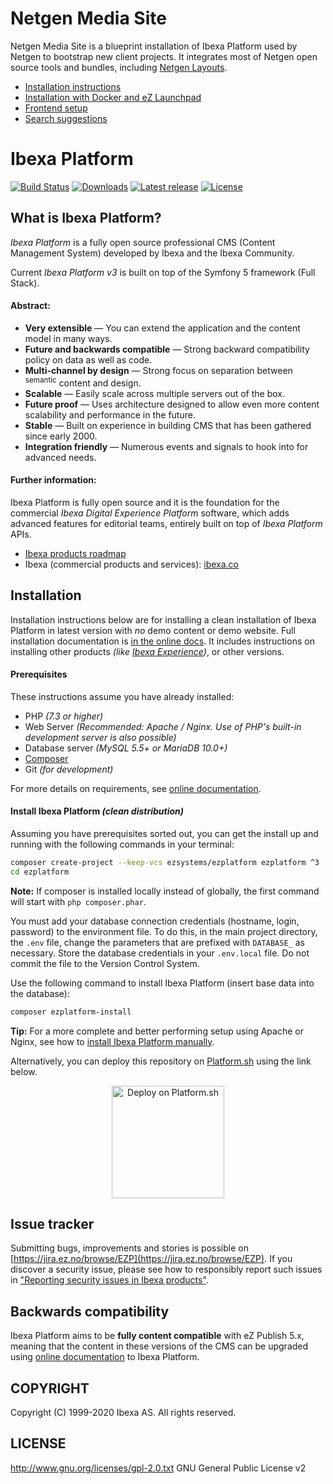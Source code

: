 # Netgen Media Site

Netgen Media Site is a blueprint installation of Ibexa Platform used by Netgen to bootstrap new client projects.
It integrates most of Netgen open source tools and bundles, including [Netgen Layouts](https://github.com/netgen-layouts).

* [Installation instructions](/doc/netgen/INSTALL.md)
* [Installation with Docker and eZ Launchpad](/doc/netgen/LAUNCHPAD.md)
* [Frontend setup](/doc/netgen/FRONTEND.md)
* [Search suggestions](/doc/netgen/SEARCH_SUGGESTIONS.md)

# Ibexa Platform

[![Build Status](https://img.shields.io/travis/ezsystems/ezplatform.svg?style=flat-square)](https://travis-ci.org/ezsystems/ezplatform)
[![Downloads](https://img.shields.io/packagist/dt/ezsystems/ezplatform.svg?style=flat-square)](https://packagist.org/packages/ezsystems/ezplatform)
[![Latest release](https://img.shields.io/github/release/ezsystems/ezplatform.svg?style=flat-square)](https://github.com/ezsystems/ezplatform/releases)
[![License](https://img.shields.io/packagist/l/ezsystems/ezplatform.svg?style=flat-square)](LICENSE)

## What is Ibexa Platform?
*Ibexa Platform* is a fully open source professional CMS (Content Management System) developed by Ibexa and the Ibexa Community.

Current *Ibexa Platform v3* is built on top of the Symfony 5 framework (Full Stack).

#### Abstract:

- **Very extensible** — You can extend the application and the content model in many ways.
- **Future and backwards compatible** — Strong backward compatibility policy on data as well as code.
- **Multi-channel by design** — Strong focus on separation between <sup>semantic</sup> content and design.
- **Scalable** — Easily scale across multiple servers out of the box.
- **Future proof** — Uses architecture designed to allow even more content scalability and performance in the future.
- **Stable** — Built on experience in building CMS that has been gathered since early 2000.
- **Integration friendly** — Numerous events and signals to hook into for advanced needs.

#### Further information:

Ibexa Platform is fully open source and it is the foundation for the commercial *Ibexa Digital Experience Platform* software, which adds advanced features for editorial teams, entirely built on top of *Ibexa Platform* APIs.

- [Ibexa products roadmap](https://portal.productboard.com/ibexa/1-ibexa-dxp)
- Ibexa (commercial products and services): [ibexa.co](https://ibexa.co/)


## Installation

Installation instructions below are for installing a clean installation of Ibexa Platform in latest version with _no_ demo content or demo website.
Full installation documentation is [in the online docs](https://doc.ibexa.co/en/latest/getting_started/install_ez_platform/).
It includes instructions on installing other products _(like [Ibexa Experience](https://github.com/ezsystems/ezplatform-ee))_, or other versions.

#### Prerequisites

These instructions assume you have already installed:

- PHP _(7.3 or higher)_
- Web Server _(Recommended: Apache / Nginx. Use of PHP's built-in development server is also possible)_
- Database server _(MySQL 5.5+ or MariaDB 10.0+)_
- [Composer](https://doc.ibexa.co/en/latest/getting_started/install_ez_platform/#get-composer)
- Git _(for development)_

For more details on requirements, see [online documentation](https://doc.ibexa.co/en/latest/getting_started/requirements/).


#### Install Ibexa Platform _(clean distribution)_

Assuming you have prerequisites sorted out, you can get the install up and running with the following commands in your terminal:

``` bash
composer create-project --keep-vcs ezsystems/ezplatform ezplatform ^3
cd ezplatform
```

**Note:** If composer is installed locally instead of globally, the first command will start with `php composer.phar`.

You must add your database connection credentials (hostname, login, password) to the environment file.
To do this, in the main project directory, the `.env` file, change the parameters that are prefixed with `DATABASE_` as necessary.
Store the database credentials in your `.env.local` file. Do not commit the file to the Version Control System.

Use the following command to install Ibexa Platform (insert base data into the database):

```bash
composer ezplatform-install
```

**Tip:** For a more complete and better performing setup using Apache or Nginx, see how to [install Ibexa Platform manually](https://doc.ibexa.co/en/latest/getting_started/install_ez_platform/).

Alternatively, you can deploy this repository on [Platform.sh](https://platform.sh/) using the link below.

<p align="center">
    <a href="https://console.platform.sh/projects/create-project?template=https://github.com/netgen/media-site.git&utm_content=netgen_media_site&utm_source=github&utm_medium=button&utm_campaign=deploy_on_platform">
        <img src="https://platform.sh/images/deploy/lg-blue.svg" alt="Deploy on Platform.sh" width="180px" />
    </a>
</p>

## Issue tracker
Submitting bugs, improvements and stories is possible on [https://jira.ez.no/browse/EZP](https://jira.ez.no/browse/EZP).
If you discover a security issue, please see how to responsibly report such issues in ["Reporting security issues in Ibexa products"](https://doc.ibexa.co/en/latest/guide/reporting_issues/#reporting-security-issues-in-ez-systems-products).

## Backwards compatibility
Ibexa Platform aims to be **fully content compatible** with eZ Publish 5.x, meaning that the content in these versions of the CMS can be upgraded using
[online documentation](https://doc.ezplatform.com/en/latest/migrating/migrating_from_ez_publish_platform/) to Ibexa Platform.


## COPYRIGHT
Copyright (C) 1999-2020 Ibexa AS. All rights reserved.

## LICENSE
http://www.gnu.org/licenses/gpl-2.0.txt GNU General Public License v2

